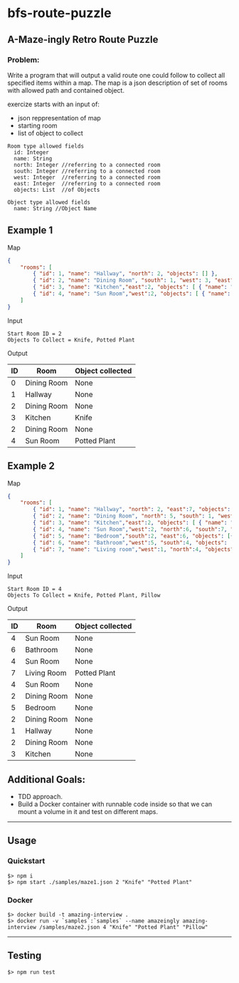 # bfs-route-puzzle
## A-Maze-ingly Retro Route Puzzle

### Problem:

Write a program that will output a valid route one could follow to collect all specified items within a map. The map is a json description of set of rooms with allowed path and contained object.

exercize starts with an input of:
- json reppresentation of map 
- starting room
- list of object to collect
  
```
Room type allowed fields
  id: Integer
  name: String
  north: Integer //referring to a connected room
  south: Integer //referring to a connected room
  west: Integer  //referring to a connected room
  east: Integer  //referring to a connected room
  objects: List  //of Objects

Object type allowed fields
  name: String //Object Name
```

Example 1
---
Map
```json
{
    "rooms": [
        { "id": 1, "name": "Hallway", "north": 2, "objects": [] },
        { "id": 2, "name": "Dining Room", "south": 1, "west": 3, "east": 4, "objects": [] },
        { "id": 3, "name": "Kitchen","east":2, "objects": [ { "name": "Knife" } ] },
        { "id": 4, "name": "Sun Room","west":2, "objects": [ { "name": "Potted Plant" } ] }
    ]
}
```

Input
```
Start Room ID = 2
Objects To Collect = Knife, Potted Plant
```

Output

| ID | Room | Object collected|
|----|------|-----------------|
|0|Dining Room|None|
|1|Hallway|None|
|2|Dining Room|None|
|3|Kitchen|Knife|
|2|Dining Room|None|
|4|Sun Room|Potted Plant|

Example 2
---
Map
```json
{
    "rooms": [
        { "id": 1, "name": "Hallway", "north": 2, "east":7, "objects": [] },
        { "id": 2, "name": "Dining Room", "north": 5, "south": 1, "west": 3, "east": 4, "objects": [] },
        { "id": 3, "name": "Kitchen","east":2, "objects": [ { "name": "Knife" } ] },
        { "id": 4, "name": "Sun Room","west":2, "north":6, "south":7, "objects": [] },
        { "id": 5, "name": "Bedroom","south":2, "east":6, "objects": [{ "name": "Pillow" }] },
        { "id": 6, "name": "Bathroom","west":5, "south":4, "objects": [] },
        { "id": 7, "name": "Living room","west":1, "north":4, "objects": [{ "name": "Potted Plant" }] }
    ]
}
```

Input
```
Start Room ID = 4
Objects To Collect = Knife, Potted Plant, Pillow
```

Output

| ID | Room | Object collected|
|----|------|-----------------|
|4|Sun Room|None|
|6|Bathroom|None|
|4|Sun Room|None|
|7|Living Room|Potted Plant|
|4|Sun Room|None|
|2|Dining Room|None|
|5|Bedroom|None|
|2|Dining Room|None|
|1|Hallway|None|
|2|Dining Room|None|
|3|Kitchen|None|

Additional Goals:
---
- TDD approach.
- Build a Docker container with runnable code inside so that we can mount a volume in it and test on different maps.
-----

## Usage
### Quickstart
````
$> npm i
$> npm start ./samples/maze1.json 2 "Knife" "Potted Plant"
`````

### Docker
````
$> docker build -t amazing-interview . 
$> docker run -v `samples`:`samples` --name amazeingly amazing-interview /samples/maze2.json 4 "Knife" "Potted Plant" "Pillow"
````

----
## Testing
````
$> npm run test
````